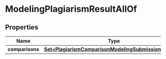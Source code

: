

# ModelingPlagiarismResultAllOf


## Properties

| Name | Type | Description | Notes |
|------------ | ------------- | ------------- | -------------|
|**comparisons** | [**Set&lt;PlagiarismComparisonModelingSubmissionElement&gt;**](PlagiarismComparisonModelingSubmissionElement.md) |  |  [optional] |



